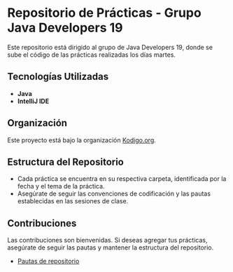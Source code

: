 # Repositorio de Prácticas - Grupo Java Developers 19

Este repositorio está dirigido al grupo de Java Developers 19, donde se sube el código de las prácticas realizadas los días martes. 

## Tecnologías Utilizadas
- **Java**
- **IntelliJ IDE**

## Organización
Este proyecto está bajo la organización [Kodigo.org](https://www.kodigo.org).

## Estructura del Repositorio
- Cada práctica se encuentra en su respectiva carpeta, identificada por la fecha y el tema de la práctica.
- Asegúrate de seguir las convenciones de codificación y las pautas establecidas en las sesiones de clase.

## Contribuciones
Las contribuciones son bienvenidas. Si deseas agregar tus prácticas, asegúrate de seguir las pautas y mantener la estructura del repositorio.
 - [Pautas de repositorio](Pautas.md)

